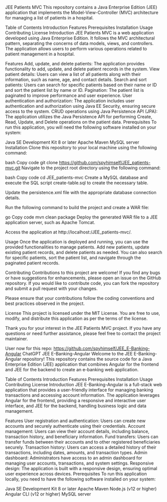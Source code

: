 JEE Patients MVC
This repository contains a Java Enterprise Edition (JEE) application that implements the Model-View-Controller (MVC) architecture for managing a list of patients in a hospital.

Table of Contents
Introduction
Features
Prerequisites
Installation
Usage
Contributing
License
Introduction
JEE Patients MVC is a web application developed using Java Enterprise Edition. It follows the MVC architectural pattern, separating the concerns of data models, views, and controllers. The application allows users to perform various operations related to patient management in a hospital.

Features
Add, update, and delete patients: The application provides functionality to add, update, and delete patient records in the system.
View patient details: Users can view a list of all patients along with their information, such as name, age, and contact details.
Search and sort patients: Users can search for specific patients based on their name or ID and sort the patient list by name or ID.
Pagination: The patient list is paginated to improve performance and user experience.
User authentication and authorization: The application includes user authentication and authorization using Java EE Security, ensuring secure access to the system.
CRUD operations using Java Persistence API (JPA): The application utilizes the Java Persistence API for performing Create, Read, Update, and Delete operations on the patient data.
Prerequisites
To run this application, you will need the following software installed on your system:

Java SE Development Kit 8 or later
Apache Maven
MySQL server
Installation
Clone this repository to your local machine using the following command:

bash
Copy code
git clone https://github.com/spyhimself/JEE_patients-mvc.git
Navigate to the project root directory using the following command:

bash
Copy code
cd JEE_patients-mvc
Create a MySQL database and execute the SQL script create-table.sql to create the necessary table.

Update the persistence.xml file with the appropriate database connection details.

Run the following command to build the project and create a WAR file:

go
Copy code
mvn clean package
Deploy the generated WAR file to a JEE application server, such as Apache Tomcat.

Access the application at http://localhost:<port>/JEE_patients-mvc/.

Usage
Once the application is deployed and running, you can use the provided functionalities to manage patients. Add new patients, update existing patient records, and delete patients as needed. You can also search for specific patients, sort the patient list, and navigate through the paginated patient records.

Contributing
Contributions to this project are welcome! If you find any bugs or have suggestions for enhancements, please open an issue on the GitHub repository. If you would like to contribute code, you can fork the repository and submit a pull request with your changes.

Please ensure that your contributions follow the coding conventions and best practices observed in the project.

License
This project is licensed under the MIT License. You are free to use, modify, and distribute this application as per the terms of the license.

Thank you for your interest in the JEE Patients MVC project. If you have any questions or need further assistance, please feel free to contact the project maintainer.





User
now for this repo: https://github.com/spyhimself/JEE_E-Banking-Angular
ChatGPT
JEE E-Banking-Angular
Welcome to the JEE E-Banking-Angular repository! This repository contains the source code for a Java Enterprise Edition (JEE) application that combines Angular for the frontend and JEE for the backend to create an e-banking web application.

Table of Contents
Introduction
Features
Prerequisites
Installation
Usage
Contributing
License
Introduction
JEE E-Banking-Angular is a full-stack web application that provides a user-friendly interface for managing banking transactions and accessing account information. The application leverages Angular for the frontend, providing a responsive and interactive user interface, and JEE for the backend, handling business logic and data management.

Features
User registration and authentication: Users can create new accounts and securely authenticate using their credentials.
Account management: Users can view their account details, including balance, transaction history, and beneficiary information.
Fund transfers: Users can transfer funds between their accounts and to other registered beneficiaries securely.
Transaction history: Users can access a detailed history of their transactions, including dates, amounts, and transaction types.
Admin dashboard: Administrators have access to an admin dashboard for managing user accounts, transactions, and system settings.
Responsive design: The application is built with a responsive design, ensuring optimal user experience across devices.
Prerequisites
To run this application locally, you need to have the following software installed on your system:

Java SE Development Kit 8 or later
Apache Maven
Node.js (v12 or higher)
Angular CLI (v12 or higher)
MySQL server
